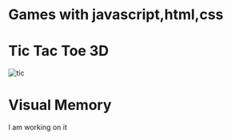 # Games with javascript,html,css

# Tic Tac Toe 3D
![tic](https://github.com/user-attachments/assets/fd9ae2af-42d6-4299-a0fd-255b7a80b22e)

# Visual Memory
I am working on it

